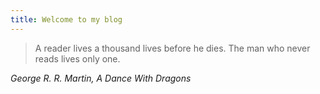 ```yaml
---
title: Welcome to my blog
---
```


> A reader lives a thousand lives before he dies. The man who never reads lives only one.

*George R. R. Martin, A Dance With Dragons*

